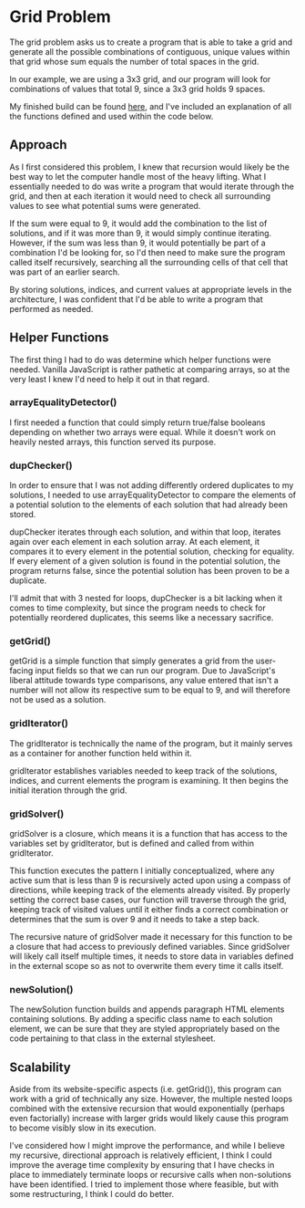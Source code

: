 # Grid Problem

The grid problem asks us to create a program that is able to take a grid and generate all the possible combinations of contiguous, unique values within that grid whose sum equals the number of total spaces in the grid.

In our example, we are using a 3x3 grid, and our program will look for combinations of values that total 9, since a 3x3 grid holds 9 spaces.

My finished build can be found [here](https://kestralttr.github.io/IGNGridProblem/), and I've included an explanation of all the functions defined and used within the code below.

## Approach

As I first considered this problem, I knew that recursion would likely be the best way to let the computer handle most of the heavy lifting.  What I essentially needed to do was write a program that would iterate through the grid, and then at each iteration it would need to check all surrounding values to see what potential sums were generated.

If the sum were equal to 9, it would add the combination to the list of solutions, and if it was more than 9, it would simply continue iterating.  However, if the sum was less than 9, it would potentially be part of a combination I'd be looking for, so I'd then need to make sure the program called itself recursively, searching all the surrounding cells of that cell that was part of an earlier search.

By storing solutions, indices, and current values at appropriate levels in the architecture, I was confident that I'd be able to write a program that performed as needed.

## Helper Functions

The first thing I had to do was determine which helper functions were needed.  Vanilla JavaScript is rather pathetic at comparing arrays, so at the very least I knew I'd need to help it out in that regard.

### arrayEqualityDetector()

I first needed a function that could simply return true/false booleans depending on whether two arrays were equal.  While it doesn't work on heavily nested arrays, this function served its purpose.

### dupChecker()

In order to ensure that I was not adding differently ordered duplicates to my solutions, I needed to use arrayEqualityDetector to compare the elements of a potential solution to the elements of each solution that had already been stored.

dupChecker iterates through each solution, and within that loop, iterates again over each element in each solution array.  At each element, it compares it to every element in the potential solution, checking for equality.  If every element of a given solution is found in the potential solution, the program returns false, since the potential solution has been proven to be a duplicate.

I'll admit that with 3 nested for loops, dupChecker is a bit lacking when it comes to time complexity, but since the program needs to check for potentially reordered duplicates, this seems like a necessary sacrifice.

### getGrid()

getGrid is a simple function that simply generates a grid from the user-facing input fields so that we can run our program.  Due to JavaScript's liberal attitude towards type comparisons, any value entered that isn't a number will not allow its respective sum to be equal to 9, and will therefore not be used as a solution.

### gridIterator()

The gridIterator is technically the name of the program, but it mainly serves as a container for another function held within it.

gridIterator establishes variables needed to keep track of the solutions, indices, and current elements the program is examining.  It then begins the initial iteration through the grid.

### gridSolver()

gridSolver is a closure, which means it is a function that has access to the variables set by gridIterator, but is defined and called from within gridIterator.

This function executes the pattern I initially conceptualized, where any active sum that is less than 9 is recursively acted upon using a compass of directions, while keeping track of the elements already visited.  By properly setting the correct base cases, our function will traverse through the grid, keeping track of visited values until it either finds a correct combination or determines that the sum is over 9 and it needs to take a step back.

The recursive nature of gridSolver made it necessary for this function to be a closure that had access to previously defined variables.  Since gridSolver will likely call itself multiple times, it needs to store data in variables defined in the external scope so as not to overwrite them every time it calls itself.

### newSolution()

The newSolution function builds and appends paragraph HTML elements containing solutions.  By adding a specific class name to each solution element, we can be sure that they are styled appropriately based on the code pertaining to that class in the external stylesheet.

## Scalability

Aside from its website-specific aspects (i.e. getGrid()), this program can work with a grid of technically any size.  However, the multiple nested loops combined with the extensive recursion that would exponentially (perhaps even factorially) increase with larger grids would likely cause this program to become visibly slow in its execution.

I've considered how I might improve the performance, and while I believe my recursive, directional approach is relatively efficient, I think I could improve the average time complexity by ensuring that I have checks in place to immediately terminate loops or recursive calls when non-solutions have been identified.  I tried to implement those where feasible, but with some restructuring, I think I could do better.
